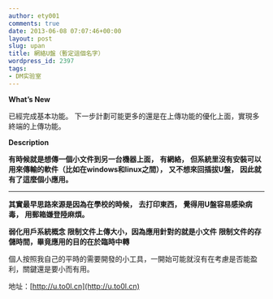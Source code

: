 ```yaml
---
author: ety001
comments: true
date: 2013-06-08 07:07:46+00:00
layout: post
slug: upan
title: 網絡U盤（暫定這個名字）
wordpress_id: 2397
tags:
- DM实验室
---
```


**What’s New**

已經完成基本功能。
下一步計劃可能更多的還是在上傳功能的優化上面，實現多終端的上傳功能。

**Description**

**有時候就是想傳一個小文件到另一台機器上面，**
**有網絡，**
**但系統里沒有安裝可以用來傳輸的軟件（比如在windows和linux之間），**
**又不想來回插拔U盤，**
**因此就有了這麼個小應用。**

* * *

**其實最早思路來源是因為在學校的時候，**
**去打印東西，**
**覺得用U盤容易感染病毒，**
**用郵箱嫌登陸麻煩。**

**弱化用戶系統概念**
**限制文件上傳大小，因為應用針對的就是小文件**
**限制文件的存儲時間，畢竟應用的目的在於臨時中轉**

個人按照我自己的平時的需要開發的小工具，一開始可能就沒有在考慮是否能盈利，關鍵還是要小而有用。

地址：[http://u.to0l.cn](http://u.to0l.cn)
